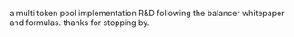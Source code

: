 a multi token pool implementation R&D following the balancer whitepaper and formulas. thanks for stopping by.